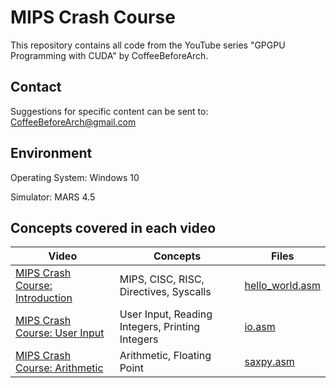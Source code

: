 # MIPS Crash Course
This repository contains all code from the YouTube series "GPGPU Programming with CUDA" by CoffeeBeforeArch.

## Contact

Suggestions for specific content can be sent to: CoffeeBeforeArch@gmail.com

## Environment 
Operating System: Windows 10

Simulator: MARS 4.5

## Concepts covered in each video
| Video | Concepts | Files |
| ----- | -------- | ----- |
| <a href=https://youtu.be/0Rlzp9iugWM>MIPS Crash Course: Introduction</a> | MIPS, CISC, RISC, Directives, Syscalls | <a href=https://github.com/CoffeeBeforeArch/mips_crash_course/blob/master/intro/hello_world.asm >hello_world.asm</a> |
| <a href=https://youtu.be/NfOSN-oeIMc>MIPS Crash Course: User Input</a> | User Input, Reading Integers, Printing Integers | <a href=https://github.com/CoffeeBeforeArch/mips_crash_course/blob/master/io/io.asm >io.asm</a> |
| <a href=https://youtu.be/vBaIlas0cZ0>MIPS Crash Course: Arithmetic</a> | Arithmetic, Floating Point | <a href=https://github.com/CoffeeBeforeArch/mips_crash_course/blob/master/arithmetic/saxpy.asm >saxpy.asm</a> |

